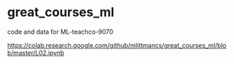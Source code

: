 # great_courses_ml
code and data for ML-teachco-9070



https://colab.research.google.com/github/mlittmancs/great_courses_ml/blob/master/L02.ipynb
